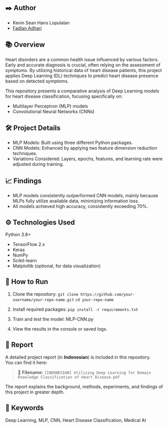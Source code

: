 ## ✒️ Author
- Kevin Sean Hans Lopulalan
- [Fadlan Adhari](https://www.linkedin.com/in/fadlan-adhari/)

## 📚 Overview

Heart disorders are a common health issue influenced by various factors. Early and accurate diagnosis is crucial, often relying on the assessment of symptoms. By utilizing historical data of heart disease patients, this project applies Deep Learning (DL) techniques to predict heart disease presence based on detected symptoms.

This repository presents a comparative analysis of Deep Learning models for heart disease classification, focusing specifically on:
- Multilayer Perceptron (MLP) models
- Convolutional Neural Networks (CNNs)


## 🛠️ Project Details

- MLP Models: Built using three different Python packages. 
- CNN Models: Enhanced by applying two feature dimension reduction techniques.
- Variations Considered: Layers, epochs, features, and learning rate were adjusted during training.


## 📈 Findings

- MLP models consistently outperformed CNN models, mainly because MLPs fully utilize available data, minimizing information loss.
- All models achieved high accuracy, consistently exceeding 70%.


## ⚙️ Technologies Used

Python 3.8+
- TensorFlow 2.x
- Keras
- NumPy
- Scikit-learn
- Matplotlib (optional, for data visualization)


## 🚀 How to Run

1. Clone the repository:
```git clone https://github.com/your-username/your-repo-name.git```
```cd your-repo-name```

2. Install required packages:
```pip install -r requirements.txt```

3. Train and test the model:
MLP-CNN.py

4. View the results in the console or saved logs.

## 📄 Report

A detailed project report (in **Indonesian**) is included in this repository.  
You can find it here:

> 📄 **Filename:** `[INDONESIAN] Utilizing Deep Learning for Domain Knowledge Classification of Heart Disease.pdf`

The report explains the background, methods, experiments, and findings of this project in greater depth.


## 🔑 Keywords

Deep Learning, MLP, CNN, Heart Disease Classification, Medical AI

